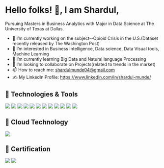# Hello folks! 👋, I am Shardul,
Pursuing Masters in Business Analytics with Major in Data Science at The University of Texas at Dallas.

- 🔭 I’m currently working on the subject--Opioid Crisis in the U.S.(Dataset recently released by The Washington Post)
- 👀 I’m interested in Business Intelligence, Data science, Data Visual tools, Machine Learning
- 🌱 I’m currently learning Big Data and Natural language Processing
- 💞️ I’m looking to collaborate on Projects(related to trends in the market)
- 📫 How to reach me: shardulmunde04@gmail.com
- ✍️ My LinkedIn Profile: https://www.linkedin.com/in/shardul-munde/

 ## 🔧 Technologies & Tools
![](https://img.shields.io/badge/OS-Linux-informational?style=flat&logo=linux&logoColor=white&color=2bbc8a)
![](https://img.shields.io/badge/OS-Windows-informational?style=flat&logo=windows&logoColor=white&color=2bbc8a)
![](https://img.shields.io/badge/Code-Python-informational?style=flat&logo=python&logoColor=white&color=2bbc8a)
![](https://img.shields.io/badge/Code-C++-informational?style=flat&logo=C&logoColor=white&color=2bbc8a)
![](https://img.shields.io/badge/Database-MySQL-informational?style=flat&logo=gnu-bash&logoColor=white&color=2bbc8a)
![](https://img.shields.io/badge/Database-SQL-informational?style=flat&logo=gnu-bash&logoColor=white&color=2bbc8a)
![](https://img.shields.io/badge/Database-PostgreSQL-informational?style=flat&logo=postgresql&logoColor=white&color=2bbc8a)
![](https://img.shields.io/badge/Database-MongoDB-informational?style=flat&logo=MongoDB&logoColor=white&color=2bbc8a)
![](https://img.shields.io/badge/Data_Visualization-Tableau-informational?style=flat&logo=Tableau&logoColor=white&color=2bbc8a)
![](https://img.shields.io/badge/Data_Visualization-PowerBI-informational?style=flat&logo=Tableau&logoColor=white&color=2bbc8a)
![](https://img.shields.io/badge/Analysis_Tool-SAS-informational?style=flat&logo=sass&logoColor=white&color=2bbc8a)
![](https://img.shields.io/badge/Analysis_Tool-R-informational?style=flat&logo=R&logoColor=white&color=2bbc8a)


## 	🔧 Cloud Technology
![](https://img.shields.io/badge/Cloud-Amazon_Web_Service-informational?style=flat&logo=Amazon&logoColor=white&color=2bbc8a)



## 	📄 Certification
![](https://img.shields.io/badge/AWS-AWS_Certified_Cloud_Practitioner-informational?style=flat&logo=Amazon&logoColor=white&color=2bbc8a)
![](https://img.shields.io/badge/Tableau-Tableau_Analyst-informational?style=flat&logo=Tableau&logoColor=white&color=2bbc8a)


              

<!---
shardulmunde/shardulmunde is a ✨ special ✨ repository because its `README.md` (this file) appears on your GitHub profile.
You can click the Preview link to take a look at your changes.
--->
